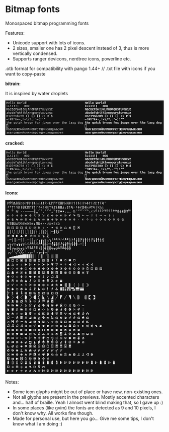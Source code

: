 # Bitmap fonts
Monospaced bitmap programming fonts

Features:
- Unicode support with lots of icons.
- 2 sizes, smaller one has 2 pixel descent instead of 3, thus is more vertically condensed.
- Supports ranger devicons, nerdtree icons, powerline etc.

.otb format for compatibility with pango 1.44+ // .txt file with icons if you want to copy-paste


**bitrain:**

It is inspired by water droplets

![Screenshot A](https://raw.githubusercontent.com/oredaze/font-bitrain_font-cracked/main/screenshots/bitrain.png)


**cracked:**

![Screenshot B](https://raw.githubusercontent.com/oredaze/font-bitrain_font-cracked/main/screenshots/cracked.png)


**Icons:**

![Screenshot C](https://raw.githubusercontent.com/oredaze/font-bitrain_font-cracked/main/screenshots/icons.png)

Notes:
- Some icon glyphs might be out of place or have new, non-existing ones.
- Not all glyphs are present in the previews. Mostly accented characters and...
  half of braille. Yeah I almost went blind making that, so I gave up :)
- In some places (like gvim) the fonts are detected as 9 and 10 pixels, I don't know why. All works fine though.
- Made for personal use, but here you go... Give me some tips, I don't know what I am doing :)
